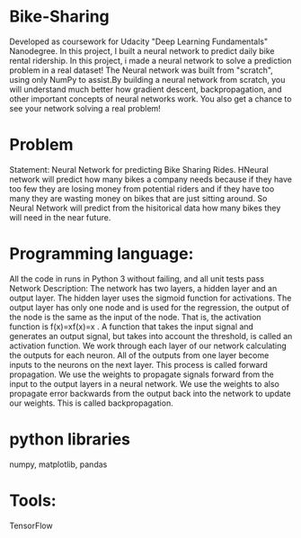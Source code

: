 # Bike-Sharing
Developed as coursework for Udacity "Deep Learning Fundamentals" Nanodegree. In this project, I built a neural network to predict daily bike rental ridership.
In this project, i made a neural network to solve a prediction problem in a real dataset! The Neural network was built from "scratch", using only NumPy to assist.By building a neural network from scratch, you will understand much better how gradient descent, backpropagation, and other important concepts of neural networks work. You also get a chance to see your network solving a real problem!


# Problem
Statement: Neural Network for predicting Bike Sharing Rides. HNeural network will predict how many bikes a company needs because if they have too few they are losing money from potential riders and if they have too many they are wasting money on bikes that are just sitting around. So Neural Network will predict from the hisitorical data how many bikes they will need in the near future.

# Programming language:
All the code in runs in Python 3 without failing, and all unit tests pass
Network Description: The network has two layers, a hidden layer and an output layer. The hidden layer uses the sigmoid function for activations. The output layer has only one node and is used for the regression, the output of the node is the same as the input of the node. That is, the activation function is f(x)=xf(x)=x . A function that takes the input signal and generates an output signal, but takes into account the threshold, is called an activation function. We work through each layer of our network calculating the outputs for each neuron. All of the outputs from one layer become inputs to the neurons on the next layer. This process is called forward propagation. We use the weights to propagate signals forward from the input to the output layers in a neural network. We use the weights to also propagate error backwards from the output back into the network to update our weights. This is called backpropagation.

# python libraries
numpy, matplotlib, pandas

# Tools:
TensorFlow
